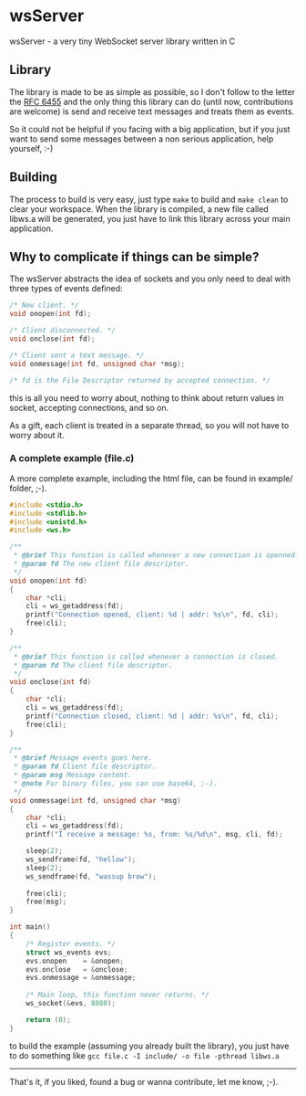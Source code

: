 # wsServer
wsServer - a very tiny WebSocket server library written in C

## Library
The library is made to be as simple as possible, so I don't follow to the letter the [RFC 6455](https://tools.ietf.org/html/rfc6455) and the
only thing this library can do (until now, contributions are welcome) is send and receive text messages and treats them as events.

So it could not be helpful if you facing with a big application, but if you just want to send some messages between a non
serious application, help yourself, :-)

## Building
The process to build is very easy, just type ``make`` to build and ``make clean`` to clear your workspace. When the library
is compiled, a new file called libws.a will be generated, you just have to link this library across your main application.

## Why to complicate if things can be simple?
The wsServer abstracts the idea of sockets and you only need to deal with three types of events defined:

```c
/* New client. */
void onopen(int fd);

/* Client disconnected. */
void onclose(int fd);

/* Client sent a text message. */
void onmessage(int fd, unsigned char *msg);

/* fd is the File Descriptor returned by accepted connection. */
```
this is all you need to worry about, nothing to think about return values in socket, accepting connections, and so on.

As a gift, each client is treated in a separate thread, so you will not have to worry about it.
### A complete example (file.c)
A more complete example, including the html file, can be found in example/ folder, ;-).
```c
#include <stdio.h>
#include <stdlib.h>
#include <unistd.h>
#include <ws.h>

/**
 * @brief This function is called whenever a new connection is openned.
 * @param fd The new client file descriptor.
 */
void onopen(int fd)
{
	char *cli;
	cli = ws_getaddress(fd);
	printf("Connection opened, client: %d | addr: %s\n", fd, cli);
	free(cli);
}

/**
 * @brief This function is called whenever a connection is closed.
 * @param fd The client file descriptor.
 */
void onclose(int fd)
{
	char *cli;
	cli = ws_getaddress(fd);
	printf("Connection closed, client: %d | addr: %s\n", fd, cli);
	free(cli);
}

/**
 * @brief Message events goes here.
 * @param fd Client file descriptor.
 * @param msg Message content.
 * @note For binary files, you can use base64, ;-).
 */
void onmessage(int fd, unsigned char *msg)
{
	char *cli;
	cli = ws_getaddress(fd);
	printf("I receive a message: %s, from: %s/%d\n", msg, cli, fd);

	sleep(2);
	ws_sendframe(fd, "hellow");
	sleep(2);
	ws_sendframe(fd, "wassup brow");
	
	free(cli);
	free(msg);
}

int main()
{
	/* Register events. */
	struct ws_events evs;
	evs.onopen    = &onopen;
	evs.onclose   = &onclose;
	evs.onmessage = &onmessage;
	
	/* Main loop, this function never returns. */
	ws_socket(&evs, 8080);

	return (0);
}
 ```
to build the example (assuming you already built the library), you just have to do 
something like `gcc file.c -I include/ -o file -pthread libws.a`
 
----------------------------
 
That's it, if you liked, found a bug or wanna contribute, let me know, ;-).
